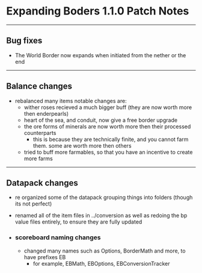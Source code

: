 # **Expanding Boders 1.1.0 Patch Notes**

---
## **Bug fixes**

* The World Border now expands when initiated from the nether or the end


---

## **Balance changes**

* rebalanced many items notable changes are:
    * wither roses recieved a much bigger buff (they are now worth more then enderpearls)
    * heart of the sea, and conduit, now give a free border upgrade
    * the ore forms of minerals are now worth more then their processed counterparts
        * this is because they are technically finite, and you cannot farm them. some are worth more then
        others
    * tried to buff more farmables, so that you have an incentive to create more farms


---

## Datapack changes

* re organized some of the datapack grouping things into folders (though its not perfect)
* renamed all of the item files in ../conversion as well as redoing the bp value files entirely, to ensure they are fully updated


* ### scoreboard naming changes
    * changed many names such as Options, BorderMath and more, to have prefixes EB
        * for example, EBMath, EBOptions, EBConversionTracker